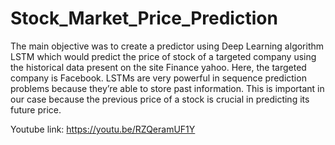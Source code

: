 # Stock_Market_Price_Prediction
The main objective was to create a predictor using Deep Learning algorithm LSTM which would predict the price of stock of a targeted company using the historical data present on the site Finance yahoo. Here, the targeted company is Facebook. LSTMs are very powerful in sequence prediction problems because they’re able to store past information. This is important in our case because the previous price of a stock is crucial in predicting its future price.

Youtube link: https://youtu.be/RZQeramUF1Y
